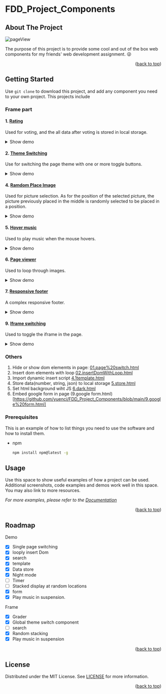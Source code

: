 # FDD_Project_Components

<!-- ABOUT THE PROJECT -->

## About The Project
![pageView](https://github.com/yuenci/FDD_Project_Components/blob/main/demoImage/ImageViewer.gif)

The purpose of this project is to provide some cool  and out of the box web components  for my friends' web development assignment. 😜

<p align="right">(<a href="#readme-top">back to top</a>)</p>

<!-- GETTING STARTED -->

## Getting Started
Use `git clone` to download this project, and add any component you need to your own project.
This projects include


### Frame part
#### 1. [Rating](https://github.com/yuenci/FDD_Project_Components/tree/main/Frame/1.%20Rating%20component)
Used for voting, and the all data after voting is stored in local storage.

<details><summary>Show demo</summary>
  
![image](https://github.com/yuenci/FDD_Project_Components/blob/main/demoImage/rating.gif)
  
</details>

#### 2. [Theme Switching](https://github.com/yuenci/FDD_Project_Components/tree/main/Frame/2.%20Set%20theme)
Use for switching the page theme with one or more toggle buttons.

<details><summary>Show demo</summary>
  
![image](https://github.com/yuenci/FDD_Project_Components/blob/main/demoImage/themeSwitching.gif)
  
</details>

#### 4. [Ramdom Place Image](https://github.com/yuenci/FDD_Project_Components/tree/main/Frame/4.%20Random%20cards)
Used for picture selection. As for the position of the selected picture, the picture previously placed in the middle is randomly selected to be placed in a position.

<details><summary>Show demo</summary>
  
![image](https://github.com/yuenci/FDD_Project_Components/blob/main/demoImage/randomPlace.gif)
  
</details>

#### 5. [Hover music](https://github.com/yuenci/FDD_Project_Components/tree/main/Frame/5.%20hover%20music)
Used to play music when the mouse hovers.

<details><summary>Show demo</summary>
  
![image](https://github.com/yuenci/FDD_Project_Components/blob/main/demoImage/HoverMusic.gif)
  
</details>

#### 6. [Page viewer](https://github.com/yuenci/FDD_Project_Components/tree/main/Frame/6.%20ViewPager)
Used to loop through images.

<details><summary>Show demo</summary>
  
![image](https://github.com/yuenci/FDD_Project_Components/blob/main/demoImage/ImageViewer.gif)
  
</details>

#### 7. [Responsive footer](https://github.com/yuenci/FDD_Project_Components/tree/main/Frame/7.footer)
A complex responsive footer.

<details><summary>Show demo</summary>
  
![image](https://github.com/yuenci/FDD_Project_Components/blob/main/demoImage/ResponsiveFood.gif)
  
</details>

#### 9. [Iframe switching](https://github.com/yuenci/FDD_Project_Components/tree/main/Frame/9.iframe)
Used to toggle the iframe in the page.

<details><summary>Show demo</summary>
  
![image](https://github.com/yuenci/FDD_Project_Components/blob/main/demoImage/frameSwitching.gif)
  
</details>

### Others
1. Hide or show dom elememts in page: [01.page%20switch.html](https://github.com/yuenci/FDD_Project_Components/blob/main/01.page%20switch.html)
2. Insert dom elements with loop [02.insertDomWithLoop.html](https://github.com/yuenci/FDD_Project_Components/blob/main/02.insertDomWithLoop.html)
3. Import dynamic insert script [4.1template.html](https://github.com/yuenci/FDD_Project_Components/blob/main/4.1template.html)
4. Store data(number, string, json) to local storage [5.store.html](https://github.com/yuenci/FDD_Project_Components/blob/main/5.store.html)
5. Set html background wiht JS [6.dark.html](https://github.com/yuenci/FDD_Project_Components/blob/main/6.dark.html)
6. Embed google form in page (9.google form.html)[https://github.com/yuenci/FDD_Project_Components/blob/main/9.google%20form.html]


### Prerequisites

This is an example of how to list things you need to use the software and how to install them.

* npm
  ```sh
  npm install npm@latest -g
  ```

<!-- USAGE EXAMPLES -->

## Usage

Use this space to show useful examples of how a project can be used. Additional screenshots, code examples and demos work well in this space. You may also link to more resources.

_For more examples, please refer to the [Documentation](https://example.com)_

<p align="right">(<a href="#readme-top">back to top</a>)</p>


<!-- ROADMAP -->

## Roadmap
Demo
- [X] Single page switching
- [X] looply insert Dom
- [X] search
- [X] template
- [X] Data store
- [X] Night mode
- [ ] Timer
- [ ] Stacked display at random locations
- [X] form
- [X] Play music in suspension.

Frame
- [X] Grader
- [X] Global theme switch component
- [ ] search
- [X] Random stacking
- [X] Play music in suspension

<p align="right">(<a href="#readme-top">back to top</a>)</p>


<!-- LICENSE -->
## License

Distributed under the MIT License. See [LICENSE](./LICENSE) for more information.

<p align="right">(<a href="#readme-top">back to top</a>)</p>
